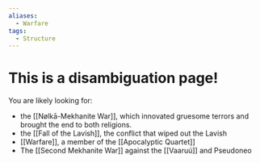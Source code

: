 ```yaml
---
aliases:
  - Warfare
tags:
  - Structure
---
```

# This is a disambiguation page! 
You are likely looking for:
 - the [[Nølkā-Mekhanite War]], which innovated gruesome terrors and brought the end to both religions. 
 - the [[Fall of the Lavish]], the conflict that wiped out the Lavish
 - [[Warfare]], a member of the [[Apocalyptic Quartet]]
 - The [[Second Mekhanite War]] against the [[Vaaruú]] and Pseudoneo
